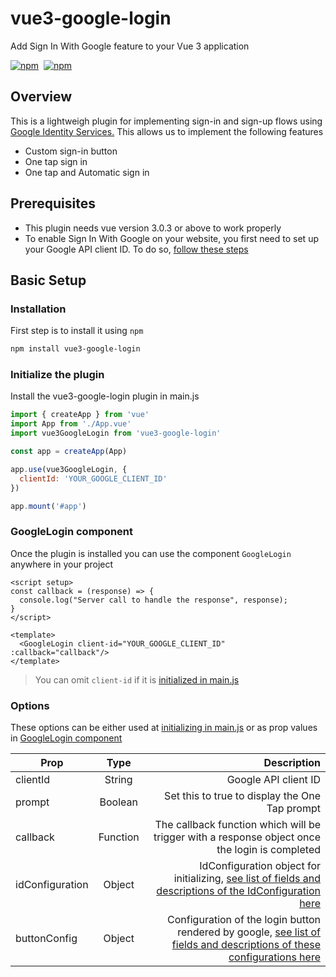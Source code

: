 # vue3-google-login

Add Sign In With Google feature to your Vue 3 application
<p>
  <a href="https://npm-stat.com/charts.html?package=vue3-google-login"><img src="https://img.shields.io/npm/dm/vue3-google-login.svg" alt="npm"/></a>&nbsp;
  <a href="https://www.npmjs.com/package/vue3-google-login"><img src="https://img.shields.io/npm/v/vue3-google-login.svg" alt="npm"/></a>
</p>

## Overview

This is a lightweigh plugin for implementing sign-in and sign-up flows using <a href="https://developers.google.com/identity/oauth2/web" target="_blank"> Google Identity Services.</a> This allows us to implement the following features

- Custom sign-in button 
- One tap sign in 
- One tap and Automatic sign in 

## Prerequisites

- This plugin needs vue version 3.0.3 or above to work properly
- To enable Sign In With Google on your website, you first need to set up your Google API client ID. To do so, <a href="https://developers.google.com/identity/gsi/web/guides/get-google-api-clientid" target="_blank">follow these steps</a>

## Basic Setup

### Installation

First step is to install it using `npm`

```bash
npm install vue3-google-login
```

### Initialize the plugin

Install the vue3-google-login plugin in main.js

```javascript
import { createApp } from 'vue'
import App from './App.vue'
import vue3GoogleLogin from 'vue3-google-login'

const app = createApp(App)

app.use(vue3GoogleLogin, {
  clientId: 'YOUR_GOOGLE_CLIENT_ID'
})

app.mount('#app')
```

### GoogleLogin component

Once the plugin is installed you can use the component `GoogleLogin` anywhere in your project

```vue
<script setup>
const callback = (response) => {
  console.log("Server call to handle the response", response);
}
</script>

<template>
  <GoogleLogin client-id="YOUR_GOOGLE_CLIENT_ID" :callback="callback"/>
</template>
```

>  You can omit `client-id` if it is <a href="#initialize-the-plugin">initialized in main.js</a>

### Options

These options can be either used at <a href="#initialize-the-plugin">initializing in main.js</a> or as prop values in <a href="#googlelogin-component">GoogleLogin component</a>

| Prop            |   Type   |                                                                                                                                                                                                                        Description |
| --------------- | :------: | ---------------------------------------------------------------------------------------------------------------------------------------------------------------------------------------------------------------------------------: |
| clientId        |  String  |                                                                                                                                                                                                               Google API client ID |
| prompt          | Boolean  |                                                                                                                                                                                     Set this to true to display the One Tap prompt |
| callback        | Function |                                                                                                                                     The callback function which will be trigger with a response object once the login is completed |
| idConfiguration |  Object  |     IdConfiguration object for initializing, <a href="https://developers.google.com/identity/gsi/web/reference/js-reference#IdConfiguration" target="_blank"> see list of  fields and descriptions of the IdConfiguration here</a> |
| buttonConfig    |  Object  | Configuration of the login button rendered by google, <a href="https://developers.google.com/identity/gsi/web/reference/js-reference#GsiButtonConfiguration">see list of  fields and descriptions of these configurations here</a> |